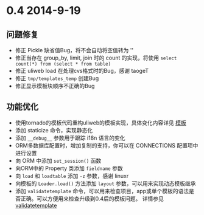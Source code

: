 # 0.4 2014-9-19

## 问题修复

* 修正 Pickle 缺省值Bug，将不会自动将空值转为 ''
* 修正当存在 group_by, limit, join 时的 count 的实现，将使用 `select count(*) from (select * from table)`
* 修正 uliweb load 在处理cvs格式时的Bug，感谢 taogeT
* 修正 `tmp/templates_temp` 创建Bug
* 修正显示模板块顺序不正确的Bug

## 功能优化

* 使用tornado的模板代码重构uliweb的模板实现，具体变化内容详见 [模板](../template.html)
* 添加 staticize 命令，实现静态化
* 添加 `__debug__` 参数用于跟踪 i18n 语言的变化
* ORM多数据库配置时，增加复制的支持，你可以在 CONNECTIONS 配置项中进行设置
* 向 ORM 中添加 `set_session()` 函数
* 向ORM中的 Property 类添加 `fieldname` 参数
* 向 `load` 和 `loadtable` 添加 `-z` 参数，感谢 linuxr
* 向模板的 `Loader.load()` 方法添加 `layout` 参数，可以用来实现动态模板继承
* 添加 `validatetemplate` 命令，可以用来检查项目，app或单个模板的语法是否正确。可以方便用来检查升级到0.4后的模板问题。 详情参见 [validatetemplate](../manage_guide.html#validatetemplate)